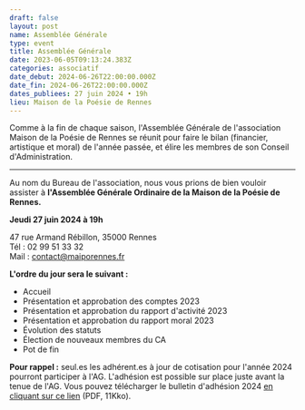 ```yaml
---
draft: false
layout: post
name: Assemblée Générale
type: event
title: Assemblée Générale
date: 2023-06-05T09:13:24.383Z
categories: associatif
date_debut: 2024-06-26T22:00:00.000Z
date_fin: 2024-06-26T22:00:00.000Z
dates_publiees: 27 juin 2024 • 19h
lieu: Maison de la Poésie de Rennes
---
```

Comme à la fin de chaque saison, l'Assemblée Générale de l'association Maison de la Poésie de Rennes se réunit pour faire le bilan (financier, artistique et moral) de l'année passée, et élire les membres de son Conseil d'Administration.

- - -

Au nom du Bureau de l'association, nous vous prions de bien vouloir assister à **l'Assemblée Générale Ordinaire de la Maison de la Poésie de Rennes.**

**Jeudi 27 juin 2024 à 19h**  

47 rue Armand Rébillon, 35000 Rennes\
Tél : 02 99 51 33 32\
Mail : [contact@maiporennes.fr](mailto:contact@maiporennes.fr?subject=Assembl%C3%A9e%20G%C3%A9n%C3%A9rale)

**L'ordre du jour sera le suivant :**

* Accueil
* Présentation et approbation des comptes 2023
* Présentation et approbation du rapport d'activité 2023
* Présentation et approbation du rapport moral 2023
* Évolution des statuts
* Élection de nouveaux membres du CA
* Pot de fin

**Pour rappel :** seul.es les adhérent.es à jour de cotisation pour l'année 2024 pourront participer à l'AG. L'adhésion est possible sur place juste avant la tenue de l'AG. Vous pouvez télécharger le bulletin d'adhésion 2024 [en cliquant sur ce lien](/imgs/bulletin-d-adh-sion-2024.pdf) (PDF, 11Kko).